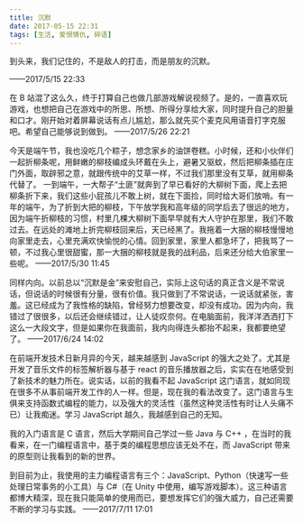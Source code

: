```yaml
---
title: 沉默
date: 2017-05-15 22:31
tags: [生活, 爱恨情仇, 碎语]
---
```

到头来，我们记住的，不是敌人的打击，而是朋友的沉默。


<!--more-->


——2017/5/15 22:33

在 B 站混了这么久，终于打算自己也做几部游戏解说视频了。是的，一直喜欢玩游戏，也想把自己在游戏中的所思、所想、所得分享给大家，同时提升自己的胆量和口才。刚开始对着屏幕说话有点儿尴尬，那么就先买个麦克风用语音打字克服吧。希望自己能够说到做到。
——2017/5/26 22:21

今天是端午节，我也没吃几个粽子，想念家乡的油饼卷糕。小时候，还和小伙伴们一起折柳条呢，用鲜嫩的柳枝编成头环戴在头上，避暑又驱蚊，然后把柳条插在庄门外面，取辟邪之意，就跟传统中的艾草一样，不过我们那里没有艾草，就用柳条代替了。
一到端午，一大帮子“土匪”就奔到了早已看好的大柳树下面，爬上去把柳条折下来，我们这些小屁孩儿不敢上树，就在下面捡，同时给大哥们放哨。有一年的端午，为了折到大把的柳枝，下午放学我和高年级的同学后去了很远的地方，因为端午折柳枝的习惯，村里几棵大柳树下面早早就有大人守护在那里，我们不敢过去。在远处的滩地上折完柳枝回来后，天已经黑了。我拖着一大捆的柳枝慢慢地向家里走去，心里充满欢快愉悦的心情。回到家里，家里人都急坏了，把我骂了一顿，不过我心里很甜蜜，那一大捆的柳枝就是我的战利品，后来还分给大伯家里一些呢。
——2017/5/30 11:45

同样内向。以前总以“沉默是金”来安慰自己，实际上这句话的真正含义是不常说话，但说话的时候很有分量，很有价值。我只做到了不常说话，一说话就紧张，害羞。这已经成为了我性格的缺陷，曾经努力想要改变，却没有成功。因为内向，我错过了很很多，以后还会继续错过，让人徒叹奈何。在电脑面前，我洋洋洒洒打下这么一大段文字，但是如果你在我面前，我内向得连头都抬不起来，我都要绝望了。
——2017/6/24 14:02

在前端开发技术日新月异的今天，越来越感到 JavaScript 的强大之处了。尤其是开发了音乐文件的标签解析器与基于 react 的音乐播放器之后，实实在在地感受到了新技术的魅力所在。说实话，以前的我看不起 JavaScript 这门语言，就如同现在很多不从事前端开发工作的人一样。但是，现在我的看法改变了。这门语言与生俱来支持函数式编程的能力，以及强大的灵活性（虽然这种灵活性有时让人头痛不已）让我痴迷。学习 JavaScript 越久，我越感到自己的无知。

我的入门语言是 C 语言，然后大学期间自己学过一些 Java 与 C++ ，在当时的我看来，在一门编程语言中，基于类的编程思想应该无处不在，而 JavaScript 带来的原型则让我看到的新的世界。

到目前为止，我使用的主力编程语言有三个：JavaScript、Python（快速写一些处理日常事务的小工具）与 C#（在 Unity 中使用，编写游戏脚本）。这三种语言都博大精深，现在我只能简单的使用而已，要想发挥它们的强大威力，自己还需要不断的学习与实践。
——2017/7/11 17:01





